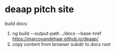 # deaap pitch site
build docs: 
1. ng build --output-path ../docs --base-href https://marcovandehaar.github.io/deaap/
2. copy content from browser subdir to docs root